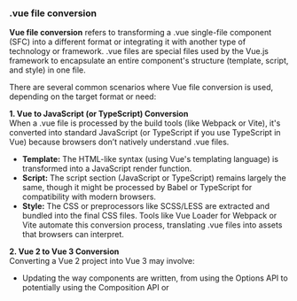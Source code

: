 <h3>.vue file conversion</h3>

<b>Vue file conversion</b> refers to transforming a .vue single-file component (SFC) into a different format or integrating it with another type of technology or framework. .vue files are special files used by the Vue.js framework to encapsulate an entire component's structure (template, script, and style) in one file.

There are several common scenarios where Vue file conversion is used, depending on the target format or need:

**1. Vue to JavaScript (or TypeScript) Conversion**</br>
When a .vue file is processed by the build tools (like Webpack or Vite), it's converted into standard JavaScript (or TypeScript if you use TypeScript in Vue) because browsers don’t natively understand .vue files.

- **Template:** The HTML-like syntax (using Vue's templating language) is transformed into a JavaScript render function.
- **Script:** The script section (JavaScript or TypeScript) remains largely the same, though it might be processed by Babel or TypeScript for compatibility with modern browsers.
- **Style:** The CSS or preprocessors like SCSS/LESS are extracted and bundled into the final CSS files.
Tools like Vue Loader for Webpack or Vite automate this conversion process, translating .vue files into assets that browsers can interpret.

**2. Vue 2 to Vue 3 Conversion**</br>
Converting a Vue 2 project into Vue 3 may involve:

- Updating the way components are written, from using the Options API to potentially using the Composition API or <script setup>.
- Adjusting lifecycle hooks, which have been renamed in Vue 3.
- Handling breaking changes and deprecated features.
- Updating external dependencies and plugins to be Vue 3-compatible.

Tools like the official **Vue 3 Migration Build** can assist in transitioning Vue 2 projects to Vue 3, providing warnings and suggestions during the conversion.

**3. Vue to React Conversion**</br>
Converting Vue components to React involves rewriting components from one framework to another. Since Vue and React have different paradigms, this is more about porting than direct conversion. Key differences include:

- **Vue’s Template vs. React’s JSX:** Vue uses HTML-like templates, while React uses JSX syntax.
- **Reactivity:** Vue’s ref and reactive are conceptually different from React’s hooks like useState and useEffect.
- **Component System:** Vue’s single-file components differ from React's JavaScript-only approach.

You might need to manually convert each `.vue` file into React functional or class components.

**4. Vue to Web Components Conversion**</br>
Vue components can be converted into Web Components, which are standard browser-supported custom elements that work outside the Vue ecosystem. This is useful when you want to distribute Vue components in a way that they can be used across non-Vue projects (e.g., React, Angular, or plain HTML).

Vue provides official support for converting Vue components into Web Components via @vue/web-component-wrapper.

Example:

``` vue
npm install @vue/web-component-wrapper --save
```
After installing, you can wrap your Vue component and export it as a Web Component:

js
Code kopiëren
import { defineCustomElement } from '@vue/web-component-wrapper';
import MyComponent from './MyComponent.vue';

const CustomElement = defineCustomElement(MyComponent);
customElements.define('my-component', CustomElement);


**5. Vue to Mobile or Native App Conversion** (via frameworks like NativeScript or Capacitor)</br>
You can convert Vue files into mobile applications by using frameworks like NativeScript Vue or Capacitor:

- NativeScript Vue: Converts Vue components into native mobile UI elements (for iOS and Android).
- Capacitor (by Ionic): Allows Vue components to be packaged into mobile apps by wrapping web technology (Vue) into native shells.

This process involves setting up the project with the necessary frameworks, and Vue files are converted into mobile-compatible components.

**6. Vue to Static Site Conversion (via Nuxt.js or VuePress)**</br>
For converting a Vue project into a static site, tools like Nuxt.js and VuePress are commonly used. These frameworks allow you to create Vue components that are compiled into static HTML/CSS/JS files.

- Nuxt.js: When using Nuxt.js in static generation mode (nuxt generate), it takes your Vue components and converts them into static files that can be served without a backend server.
- VuePress: Primarily for documentation, VuePress converts .md files and embedded Vue components into a static site.

**7. Vue File to HTML/CSS/JS Extraction**</br>
Sometimes you might want to extract the contents of a .vue file into separate HTML, CSS, and JavaScript files. This is typically done for environments where single-file components are not desired, or you're manually integrating Vue into an existing project. The conversion process looks like this:

- The `<template>` section is moved to an .html file.
- The `<style>` section is moved to a .css file.
- The `<script>` section is moved to a .js file.

Though this removes the single-file component benefit, it's useful in certain legacy scenarios or partial Vue integration projects.


**8. Vue SSR (Server-Side Rendering) Conversion**</br>
When using server-side rendering (SSR) with Vue (commonly with **Nuxt.js**), the Vue files are converted into server-rendered HTML on the server. This means that the Vue components are pre-rendered on the server and sent as static HTML to the client, improving SEO and performance for initial page loads.

**Conclusion**</br>
In summary, Vue file conversion can refer to various processes, such as compiling `.vue` files into standard JavaScript/TypeScript, converting Vue projects from version 2 to version 3, integrating with other frameworks (like React or Web Components), generating static sites, or preparing mobile apps. The exact process depends on the target environment or technology being used.
